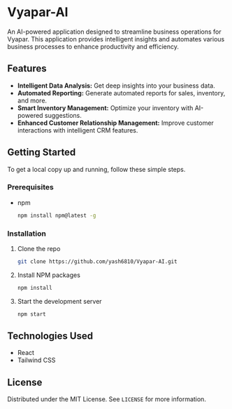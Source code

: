 # Vyapar-AI

An AI-powered application designed to streamline business operations for Vyapar. This application provides intelligent insights and automates various business processes to enhance productivity and efficiency.

## Features

*   **Intelligent Data Analysis:** Get deep insights into your business data.
*   **Automated Reporting:** Generate automated reports for sales, inventory, and more.
*   **Smart Inventory Management:** Optimize your inventory with AI-powered suggestions.
*   **Enhanced Customer Relationship Management:** Improve customer interactions with intelligent CRM features.

## Getting Started

To get a local copy up and running, follow these simple steps.

### Prerequisites

*   npm
    ```sh
    npm install npm@latest -g
    ```

### Installation

1.  Clone the repo
    ```sh
    git clone https://github.com/yash6810/Vyapar-AI.git
    ```
2.  Install NPM packages
    ```sh
    npm install
    ```
3.  Start the development server
    ```sh
    npm start
    ```

## Technologies Used

*   React
*   Tailwind CSS

## License

Distributed under the MIT License. See `LICENSE` for more information.